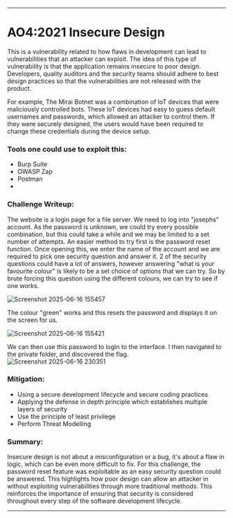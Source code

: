 ***
# AO4:2021 Insecure Design

This is a vulnerability related to how flaws in development can lead to vulnerabilities that an attacker can exploit. The idea of this type of vulnerability is that the application remains insecure to poor design.
Developers, quality auditors and the security teams should adhere to best design practices so that the vulnerabilities are not released with the product. 

For example, The Mirai Botnet was a combination of IoT devices that were maliciously controlled bots. These IoT devices had easy to guess default usernames and passwords, which allowed an attacker to control them. If they were securely designed, the users would have been required to change these credentials during the device setup. 

### Tools one could use to exploit this:
- Burp Suite
- OWASP Zap
- Postman
- 
### Challenge Writeup:

The website is a login page for a file server. We need to log into "josephs" account. As the password is unknown, we could try every possible combination, but this could take a while and we may be limited to a set number of attempts.
An easier method to try first is the password reset function. Once opening this, we enter the name of  the account and we are required to pick one security question and answer it. 
2 of the security questions could have a lot of answers, however answering "what is your favourite colour" is likely to be a set choice of options that we can try.
So by brute forcing this question using the different colours, we can try to see if one works.

![Screenshot 2025-06-16 155457](https://github.com/user-attachments/assets/664217db-cfb1-4b7c-afb1-619b9360b40d)

The colour "green" works and this resets the password and displays it on the screen for us. 

![Screenshot 2025-06-16 155421](https://github.com/user-attachments/assets/5a336f12-309e-4e75-8903-a90a5cdd2dd9)

We can then use this password to login to the interface. I then navigated to the private folder, and discovered the flag. 
![Screenshot 2025-06-16 230351](https://github.com/user-attachments/assets/2f8ed2c9-9e98-428b-b167-7f884b286a4f)



### Mitigation:
- Using a secure development lifecycle and secure coding practices
- Applying the defense in depth principle which establishes multiple layers of security
- Use the principle of least privilege
- Perform Threat Modelling 

### Summary:

Insecure design is not about a misconfiguration or a bug, it's about a flaw in logic, which can be even more difficult to fix. For this challenge, the password reset feature was exploitable as an easy security question could be answered. This highlights how poor design can allow an attacker in without exploiting vulnerabilities through more traditional methods. This reinforces the importance of ensuring that security is considered throughout every step of the software development lifecycle. 

***
